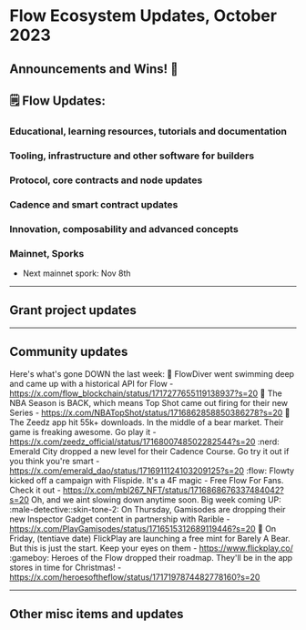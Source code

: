 # Flow Ecosystem Updates, October 2023

## Announcements and Wins! 🎉

## 🗒 Flow Updates: 

### Educational, learning resources, tutorials and documentation

### Tooling, infrastructure and other software for builders

### Protocol, core contracts and node updates

### Cadence and smart contract updates

### Innovation, composability and advanced concepts

### Mainnet, Sporks
* Next mainnet spork: Nov 8th

------------------------------------------

## Grant project updates

------------------------------------------
## Community updates 
Here's what's gone DOWN the last week:
:diving_mask: FlowDiver went swimming deep and came up with a historical API for Flow - https://x.com/flow_blockchain/status/1717277655119138937?s=20
:basketball: The NBA Season is BACK, which means Top Shot came out firing for their new Series - https://x.com/NBATopShot/status/1716862858850386278?s=20
:seedling: The Zeedz app hit 55k+ downloads. In the middle of a bear market. Their game is freaking awesome. Go play it - https://x.com/zeedz_official/status/1716800748502282544?s=20
:nerd: Emerald City dropped a new level for their Cadence Course. Go try it out if you think you're smart - https://x.com/emerald_dao/status/1716911124103209125?s=20
:flow: Flowty kicked off a campaign with Flispide. It's a 4F magic - Free Flow For Fans. Check it out - https://x.com/mbl267_NFT/status/1716868676337484042?s=20
Oh, and we aint slowing down anytime soon. Big week coming UP:
:male-detective::skin-tone-2:  On Thursday, Gamisodes are dropping their new Inspector Gadget content in partnership with Rarible - https://x.com/PlayGamisodes/status/1716515312689119446?s=20
:bear:  On Friday, (tentiave date) FlickPlay are launching a free mint for Barely A Bear. But this is just the start. Keep your eyes on them - https://www.flickplay.co/
:gameboy:  Heroes of the Flow dropped their roadmap. They'll be in the app stores in time for Christmas! - https://x.com/heroesoftheflow/status/1717197874482778160?s=20

------------------------------------------
## Other misc items and updates
